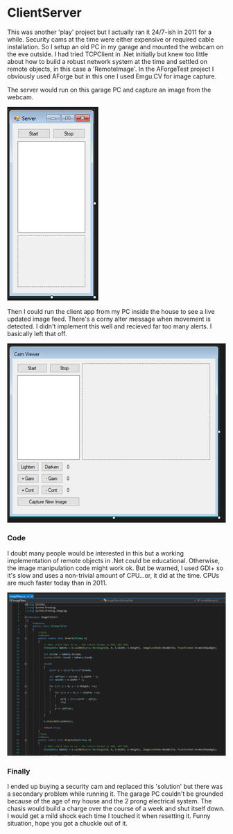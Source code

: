 
# ClientServer

This was another 'play' project but I actually ran it 24/7-ish in 2011 for a while. Security cams at the time were either expensive or required cable installation. So I setup an old PC in my garage and mounted the webcam on the eve outside. I had tried TCPClient in .Net initially but knew too little about how to build a robust network system at the time and settled on remote objects, in this case a 'RemoteImage'. In the AForgeTest project I obviously used AForge but in this one I used Emgu.CV for image capture.

The server would run on this garage PC and capture an image from the webcam.

![Server](/server.PNG)

Then I could run the client app from my PC inside the house to see a live updated image feed. There's a corny alter message when movement is detected. I didn't implement this well and recieved far too many alerts. I basically left that off.

![Client](/client.PNG)

### Code

I doubt many people would be interested in this but a working implementation of remote objects in .Net could be educational. Otherwise, the image manipulation code might work ok. But be warned, I used GDI+ so it's slow and uses a non-trivial amount of CPU...or, it did at the time. CPUs are much faster today than in 2011. 

![Imagefilters](/imagefilters.PNG)

### Finally

I ended up buying a security cam and replaced this 'solution' but there was a secondary problem while running it. The garage PC couldn't be grounded because of the age of my house and the 2 prong electrical system. The chasis would build a charge over the course of a week and shut itself down. I would get a mild shock each time I touched it when resetting it. Funny situation, hope you got a chuckle out of it.